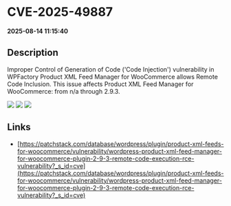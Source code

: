 # CVE-2025-49887

**2025-08-14 11:15:40**

## Description
Improper Control of Generation of Code ('Code Injection') vulnerability in WPFactory Product XML Feed Manager for WooCommerce allows Remote Code Inclusion. This issue affects Product XML Feed Manager for WooCommerce: from n/a through 2.9.3.

![](https://img.shields.io/static/v1?label=Score&message=9.9&color=red)
![](https://img.shields.io/static/v1?label=Severity&message=CRITICAL&color=red)
![](https://img.shields.io/static/v1?label=CWE&message=RCE&color=green)

## Links
- [https://patchstack.com/database/wordpress/plugin/product-xml-feeds-for-woocommerce/vulnerability/wordpress-product-xml-feed-manager-for-woocommerce-plugin-2-9-3-remote-code-execution-rce-vulnerability?_s_id=cve](https://patchstack.com/database/wordpress/plugin/product-xml-feeds-for-woocommerce/vulnerability/wordpress-product-xml-feed-manager-for-woocommerce-plugin-2-9-3-remote-code-execution-rce-vulnerability?_s_id=cve)
